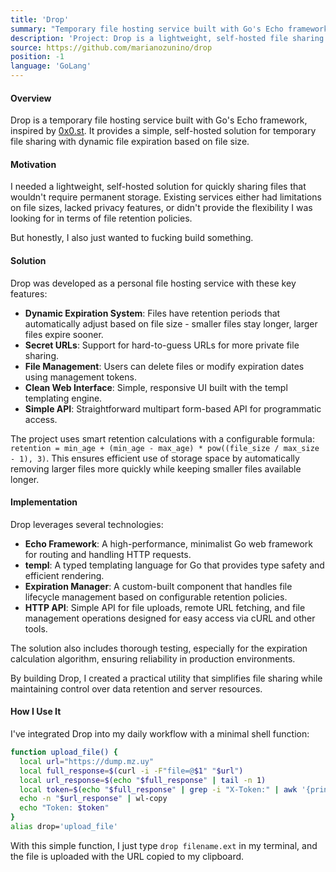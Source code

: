 ```yaml
---
title: 'Drop'
summary: "Temporary file hosting service built with Go's Echo framework"
description: 'Project: Drop is a lightweight, self-hosted file sharing service inspired by 0x0.st that provides temporary file hosting with dynamic expiration'
source: https://github.com/marianozunino/drop
position: -1
language: 'GoLang'
---
```


#### Overview

Drop is a temporary file hosting service built with Go's Echo framework, inspired by [0x0.st](https://0x0.st/). It provides a simple, self-hosted solution for temporary file sharing with dynamic file expiration based on file size.

#### Motivation

I needed a lightweight, self-hosted solution for quickly sharing files that wouldn't require permanent storage. Existing services either had limitations on file sizes, lacked privacy features, or didn't provide the flexibility I was looking for in terms of file retention policies.

But honestly, I also just wanted to fucking build something.

#### Solution

Drop was developed as a personal file hosting service with these key features:

- **Dynamic Expiration System**: Files have retention periods that automatically adjust based on file size - smaller files stay longer, larger files expire sooner.
- **Secret URLs**: Support for hard-to-guess URLs for more private file sharing.
- **File Management**: Users can delete files or modify expiration dates using management tokens.
- **Clean Web Interface**: Simple, responsive UI built with the templ templating engine.
- **Simple API**: Straightforward multipart form-based API for programmatic access.

The project uses smart retention calculations with a configurable formula: `retention = min_age + (min_age - max_age) * pow((file_size / max_size - 1), 3)`. This ensures efficient use of storage space by automatically removing larger files more quickly while keeping smaller files available longer.

#### Implementation

Drop leverages several technologies:

- **Echo Framework**: A high-performance, minimalist Go web framework for routing and handling HTTP requests.
- **templ**: A typed templating language for Go that provides type safety and efficient rendering.
- **Expiration Manager**: A custom-built component that handles file lifecycle management based on configurable retention policies.
- **HTTP API**: Simple API for file uploads, remote URL fetching, and file management operations designed for easy access via cURL and other tools.

The solution also includes thorough testing, especially for the expiration calculation algorithm, ensuring reliability in production environments.

By building Drop, I created a practical utility that simplifies file sharing while maintaining control over data retention and server resources.

#### How I Use It

I've integrated Drop into my daily workflow with a minimal shell function:

```bash
function upload_file() {
  local url="https://dump.mz.uy"
  local full_response=$(curl -i -F"file=@$1" "$url")
  local url_response=$(echo "$full_response" | tail -n 1)
  local token=$(echo "$full_response" | grep -i "X-Token:" | awk '{print $2}' | tr -d '\r')
  echo -n "$url_response" | wl-copy
  echo "Token: $token"
}
alias drop='upload_file'
```

With this simple function, I just type `drop filename.ext` in my terminal, and the file is uploaded with the URL copied to my clipboard.
